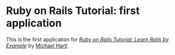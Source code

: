 # Ruby on Rails Tutorial: first application

This is the first application for [*Ruby on Rails Tutorial: Learn Rails by Example*](http://railstutorial.org) by [Michael Hartl](http://railstutorial.org)